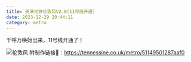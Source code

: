 ```yaml
---
title: 天津地铁伦敦风V2.0(11号线开通)
date: 2023-12-29 20:44:11
category: metro
---
```

千呼万唤始出来，11号线开通了！
<!--more-->
![伦敦风](https://s2.loli.net/2023/12/30/5qAiY9kMIftrzhb.png "伦敦风V2.0")
附制作链接🔗：https://tennessine.co.uk/metro/51149501287aaf0
